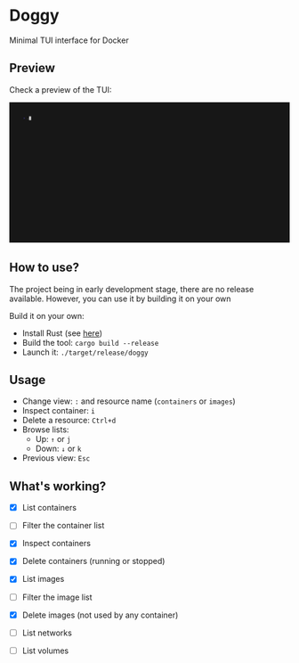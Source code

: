 # Doggy

Minimal TUI interface for Docker

## Preview

Check a preview of the TUI:

![Preview of the TUI](./doc/preview.gif)

## How to use?

The project being in early development stage, there are no release available.
However, you can use it by building it on your own

Build it on your own:

- Install Rust (see [here](https://www.rust-lang.org/tools/install))
- Build the tool: `cargo build --release`
- Launch it: `./target/release/doggy`

## Usage

- Change view: `:` and resource name (`containers` or `images`)
- Inspect container: `i` 
- Delete a resource: `Ctrl+d`
- Browse lists:
  - Up: `↑` or `j`
  - Down: `↓` or `k`
- Previous view: `Esc`

## What's working?

- [x] List containers
- [ ] Filter the container list
- [x] Inspect containers
- [x] Delete containers (running or stopped)
- [x] List images
- [ ] Filter the image list
- [x] Delete images (not used by any container)
- [ ] List networks
- [ ] List volumes

